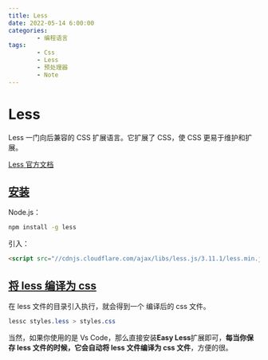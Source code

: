 ```yaml
---
title: Less
date: 2022-05-14 6:00:00
categories:
        - 编程语言
tags:
        - Css
        - Less
        - 预处理器
        - Note
---
```


# Less

Less 一门向后兼容的 CSS 扩展语言。它扩展了 CSS，使 CSS 更易于维护和扩展。

[Less 官方文档](https://less.bootcss.com/)

## [安装](https://less.bootcss.com/)

Node.js：

```sh
npm install -g less
```

引入：

```html
<script src="//cdnjs.cloudflare.com/ajax/libs/less.js/3.11.1/less.min.js"></script>
```

## [将 less 编译为 css](https://less.bootcss.com/usage/)

在 less 文件的目录引入执行，就会得到一个 编译后的 css 文件。

```css
lessc styles.less > styles.css
```

当然，如果你使用的是 Vs Code，那么直接安装**Easy Less**扩展即可，**每当你保存 less 文件的时候，它会自动将 less 文件编译为 css 文件**，方便的很。
